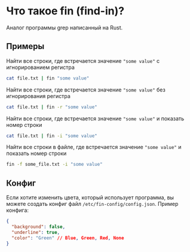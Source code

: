 # Что такое fin (find-in)?
Аналог программы grep написанный на Rust.

## Примеры
Найти все строки, где встречается значение `"some value"` с игнорированием регистра
```sh
cat file.txt | fin "some value"
```

Найти все строки, где встречается значение `"some value"` без игнорирования регистра
```sh
cat file.txt | fin -r "some value"
```

Найти все строки, где встречается значение `"some value"` и показать номер строки
```sh
cat file.txt | fin -i "some value"
```

Найти все строки в файле, где встречается значение `"some value"` и показать номер строки
```sh
fin -f some_file.txt -i "some value"
```

## Конфиг
Если хотите изменить цвета, который использует программа, вы можете создать конфиг файл `/etc/fin-config/config.json`. Пример конфига:
```json
{
  "background": false,
  "underline": true,
  "color": "Green" // Blue, Green, Red, None
}
```
